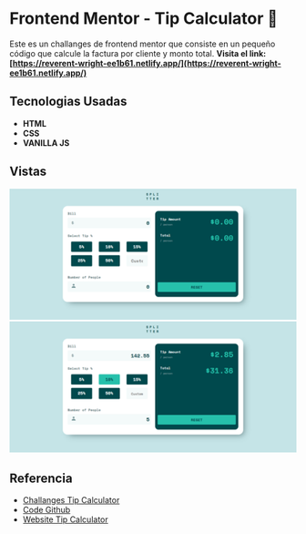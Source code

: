 # Frontend Mentor - Tip Calculator 🧔

Este es un challanges de frontend mentor que consiste en un pequeño código que calcule la factura por cliente y monto total. **Visita el link: [https://reverent-wright-ee1b61.netlify.app/](https://reverent-wright-ee1b61.netlify.app/)**

## Tecnologias Usadas

- **HTML**
- **CSS**
- **VANILLA JS**

## Vistas

![vista 1](img/tipcalculator-2.png)
![vista 2](img/tipcalculator-1.png)

## Referencia

- [Challanges Tip Calculator](https://www.frontendmentor.io/challenges/tip-calculator-app-ugJNGbJUX)
- [Code Github](https://github.com/EstivenM99/tip-calculator-challanges)
- [Website Tip Calculator](https://unruffled-elion-891358.netlify.app/)
